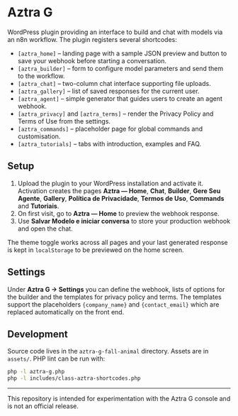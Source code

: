 # Aztra G

WordPress plugin providing an interface to build and chat with models via an n8n workflow. The plugin registers several shortcodes:

- `[aztra_home]` – landing page with a sample JSON preview and button to save your webhook before starting a conversation.
- `[aztra_builder]` – form to configure model parameters and send them to the workflow.
- `[aztra_chat]` – two-column chat interface supporting file uploads.
- `[aztra_gallery]` – list of saved responses for the current user.
- `[aztra_agent]` – simple generator that guides users to create an agent webhook.
- `[aztra_privacy]` and `[aztra_terms]` – render the Privacy Policy and Terms of Use from the settings.
- `[aztra_commands]` – placeholder page for global commands and customisation.
- `[aztra_tutorials]` – tabs with introduction, examples and FAQ.

## Setup

1. Upload the plugin to your WordPress installation and activate it. Activation creates the pages **Aztra — Home**, **Chat**, **Builder**, **Gere Seu Agente**, **Gallery**, **Política de Privacidade**, **Termos de Uso**, **Commands** and **Tutoriais**.
2. On first visit, go to **Aztra — Home** to preview the webhook response.
3. Use **Salvar Modelo e iniciar conversa** to store your production webhook and open the chat.

The theme toggle works across all pages and your last generated response is kept in `localStorage` to be previewed on the home screen.

## Settings

Under **Aztra G → Settings** you can define the webhook, lists of options for the builder and the templates for privacy policy and terms. The templates support the placeholders `{company_name}` and `{contact_email}` which are replaced automatically on the front end.

## Development

Source code lives in the `aztra-g-fall-animal` directory. Assets are in `assets/`. PHP lint can be run with:

```bash
php -l aztra-g.php
php -l includes/class-aztra-shortcodes.php
```

---
This repository is intended for experimentation with the Aztra G console and is not an official release.
